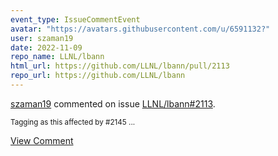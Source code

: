 ```yaml
---
event_type: IssueCommentEvent
avatar: "https://avatars.githubusercontent.com/u/6591132?"
user: szaman19
date: 2022-11-09
repo_name: LLNL/lbann
html_url: https://github.com/LLNL/lbann/pull/2113
repo_url: https://github.com/LLNL/lbann
---
```


<a href='https://github.com/szaman19' target='_blank'>szaman19</a> commented on issue <a href='https://github.com/LLNL/lbann/pull/2113' target='_blank'>LLNL/lbann#2113</a>.

<small>Tagging as this affected by #2145 ...</small>

<a href='https://github.com/LLNL/lbann/pull/2113' target='_blank'>View Comment</a>